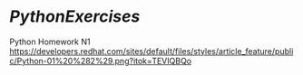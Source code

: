 # _PythonExercises_
Python Homework N1
https://developers.redhat.com/sites/default/files/styles/article_feature/public/Python-01%20%282%29.png?itok=TEVIQBQo
